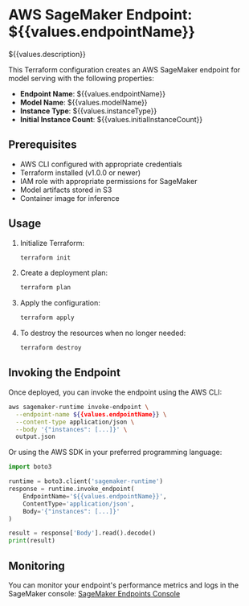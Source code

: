 # AWS SageMaker Endpoint: ${{values.endpointName}}

${{values.description}}

This Terraform configuration creates an AWS SageMaker endpoint for model serving with the following properties:

- **Endpoint Name**: ${{values.endpointName}}
- **Model Name**: ${{values.modelName}}
- **Instance Type**: ${{values.instanceType}}
- **Initial Instance Count**: ${{values.initialInstanceCount}}

## Prerequisites

- AWS CLI configured with appropriate credentials
- Terraform installed (v1.0.0 or newer)
- IAM role with appropriate permissions for SageMaker
- Model artifacts stored in S3
- Container image for inference

## Usage

1. Initialize Terraform:

   ```bash
   terraform init
   ```

2. Create a deployment plan:

   ```bash
   terraform plan
   ```

3. Apply the configuration:

   ```bash
   terraform apply
   ```

4. To destroy the resources when no longer needed:
   ```bash
   terraform destroy
   ```

## Invoking the Endpoint

Once deployed, you can invoke the endpoint using the AWS CLI:

```bash
aws sagemaker-runtime invoke-endpoint \
  --endpoint-name ${{values.endpointName}} \
  --content-type application/json \
  --body '{"instances": [...]}' \
  output.json
```

Or using the AWS SDK in your preferred programming language:

```python
import boto3

runtime = boto3.client('sagemaker-runtime')
response = runtime.invoke_endpoint(
    EndpointName='${{values.endpointName}}',
    ContentType='application/json',
    Body='{"instances": [...]}'
)

result = response['Body'].read().decode()
print(result)
```

## Monitoring

You can monitor your endpoint's performance metrics and logs in the SageMaker console:
[SageMaker Endpoints Console](https://console.aws.amazon.com/sagemaker/home#/endpoints)
